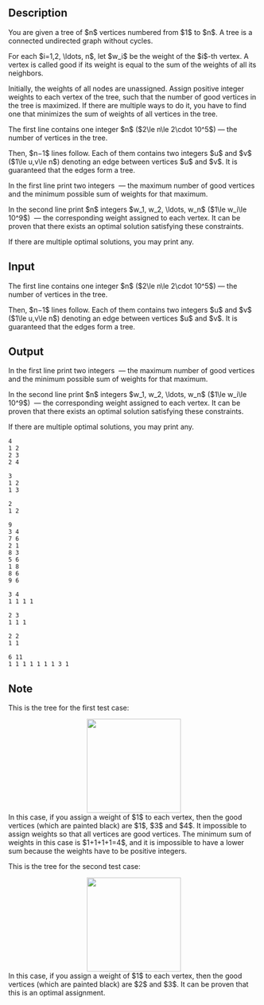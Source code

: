 ## Description

<div><p>You are given a tree of $n$ vertices numbered from $1$ to $n$. A tree is a connected undirected graph without cycles. </p><p>For each $i=1,2, \ldots, n$, let $w_i$ be the weight of the $i$-th vertex. A vertex is called <span class="tex-font-style-it">good</span> if its weight is equal to the sum of the weights of all its neighbors.</p><p>Initially, the weights of all nodes are unassigned. Assign positive integer weights to each vertex of the tree, such that the number of good vertices in the tree is maximized. If there are multiple ways to do it, you have to find one that minimizes the sum of weights of all vertices in the tree.</p></div><div class="input-specification"><p>The first line contains one integer $n$ ($2\le n\le 2\cdot 10^5$) — the number of vertices in the tree.</p><p>Then, $n−1$ lines follow. Each of them contains two integers $u$ and $v$ ($1\le u,v\le n$) denoting an edge between vertices $u$ and $v$. It is guaranteed that the edges form a tree.</p></div><div class="output-specification"><p>In the first line print two integers &nbsp;— the maximum number of good vertices and the minimum possible sum of weights for that maximum.</p><p>In the second line print $n$ integers $w_1, w_2, \ldots, w_n$ ($1\le w_i\le 10^9$) &nbsp;— the corresponding weight assigned to each vertex. It can be proven that there exists an optimal solution satisfying these constraints.</p><p>If there are multiple optimal solutions, you may print any.</p></div>

## Input

<p>The first line contains one integer $n$ ($2\le n\le 2\cdot 10^5$) — the number of vertices in the tree.</p><p>Then, $n−1$ lines follow. Each of them contains two integers $u$ and $v$ ($1\le u,v\le n$) denoting an edge between vertices $u$ and $v$. It is guaranteed that the edges form a tree.</p>

## Output

<p>In the first line print two integers &nbsp;— the maximum number of good vertices and the minimum possible sum of weights for that maximum.</p><p>In the second line print $n$ integers $w_1, w_2, \ldots, w_n$ ($1\le w_i\le 10^9$) &nbsp;— the corresponding weight assigned to each vertex. It can be proven that there exists an optimal solution satisfying these constraints.</p><p>If there are multiple optimal solutions, you may print any.</p>





```input1
4
1 2
2 3
2 4
```




```input2
3
1 2
1 3
```




```input3
2
1 2
```




```input4
9
3 4
7 6
2 1
8 3
5 6
1 8
8 6
9 6
```




```output1
3 4
1 1 1 1
```




```output2
2 3
1 1 1
```




```output3
2 2
1 1
```




```output4
6 11
1 1 1 1 1 1 1 3 1
```



## Note

<p>This is the tree for the first test case: </p><center> <img class="tex-graphics" src="file://gsBRy9PI.png" style="max-width: 100.0%;max-height: 100.0%;" width="189px"> </center> In this case, if you assign a weight of $1$ to each vertex, then the good vertices (which are painted black) are $1$, $3$ and $4$. It impossible to assign weights so that all vertices are good vertices. The minimum sum of weights in this case is $1+1+1+1=4$, and it is impossible to have a lower sum because the weights have to be positive integers.<p>This is the tree for the second test case: </p><center> <img class="tex-graphics" src="file://06fGzsV7.png" style="max-width: 100.0%;max-height: 100.0%;" width="189px"> </center> In this case, if you assign a weight of $1$ to each vertex, then the good vertices (which are painted black) are $2$ and $3$. It can be proven that this is an optimal assignment.
